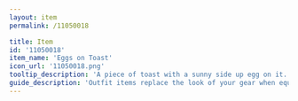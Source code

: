 ```yaml
---
layout: item
permalink: /11050018

title: Item
id: '11050018'
item_name: 'Eggs on Toast'
icon_url: '11050018.png'
tooltip_description: 'A piece of toast with a sunny side up egg on it. Nice and yolky!'
guide_description: 'Outfit items replace the look of your gear when equipped.'
---
```


